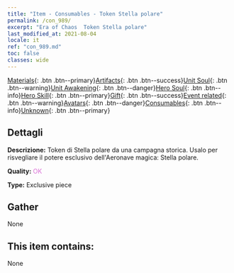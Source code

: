 ```yaml
---
title: "Item - Consumables - Token Stella polare"
permalink: /con_989/
excerpt: "Era of Chaos  Token Stella polare"
last_modified_at: 2021-08-04
locale: it
ref: "con_989.md"
toc: false
classes: wide
---
```

 [Materials](/ItemsIT/){: .btn .btn--primary}[Artifacts](/ItemsIT/Artifacts/){: .btn .btn--success}[Unit Soul](/ItemsIT/UnitSoul/){: .btn .btn--warning}[Unit Awakening](/ItemsIT/UnitAwakening/){: .btn .btn--danger}[Hero Soul](/ItemsIT/HeroSoul/){: .btn .btn--info}[Hero Skill](/ItemsIT/HeroSkill/){: .btn .btn--primary}[Gift](/ItemsIT/Gift/){: .btn .btn--success}[Event related](/ItemsIT/Events/){: .btn .btn--warning}[Avatars](/ItemsIT/Avatars/){: .btn .btn--danger}[Consumables](/ItemsIT/Consumables/){: .btn .btn--info}[Unknown](/ItemsIT/Unknown/){: .btn .btn--primary}

## Dettagli
 **Descrizione:** Token di Stella polare da una campagna storica. Usalo per risvegliare il potere esclusivo dell'Aeronave magica: Stella polare.

 **Quality:** <span style="color: #DA70D6">OK</span>

 **Type:** Exclusive piece

## Gather

  None

## This item contains:

  None

